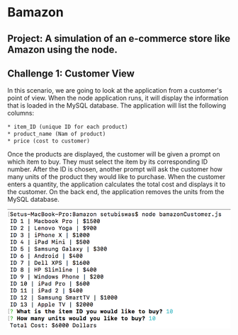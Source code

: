 # Bamazon

## Project: A simulation of an e-commerce store like Amazon using the node.

## Challenge 1: Customer View

In this scenario, we are going to look at the application from a customer's point of view.  When the node application runs, it will display the information that is loaded in the MySQL database.  The application will list the following columns:

	* item_ID (unique ID for each product)
	* product_name (Nam of product)
	* price (cost to customer)

Once the products are displayed, the customer will be given a prompt on which item to buy.  They must select the item by its corresponding ID number.  After the ID is chosen, another prompt will ask the customer how many units of the product they would like to purchase.  When the customer enters a quantity, the application calculates the total cost and displays it to the customer.  On the back end, the application removes the units from the MySQL database.

![Challenge 1](images/challenge1.png)